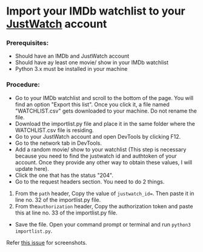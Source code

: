 # Import your IMDb watchlist to your [JustWatch](https://www.justwatch.com) account

### Prerequisites:
* Should have an IMDb and JustWatch account
* Should have ay least one movie/ show in your IMDb watchlist
* Python 3.x must be installed in your machine

### Procedure:
* Go to your IMDb watchlist and scroll to the bottom of the page. You will find an option "Export this list". Once you click it, a file named "WATCHLIST.csv" gets downloaded to your machine. Do not rename the file.
* Download the importlist.py file and place it in the same folder where the WATCHLIST.csv file is residing.
* Go to your JustWatch account and open DevTools by clicking F12.
* Go to the network tab in DevTools.
* Add a random movie/ show to your watchlist (This step is necessary because you need to find the justwatch id and authtoken of your account. Once they provide any other way to obtain these values, I will update here).
* Click the one that has the status "204".
*  Go to the request headers section. You need to do 2 things.
1) From the ```path``` header, Copy the value of ```justwatch_id=```. Then paste it in line no. 32 of the importlist.py file.
2) From the```authorization``` header, Copy the authorization token and paste this at line no. 33 of the importlist.py file.
* Save the file. Open your command prompt or terminal and run ```python3 importlist.py```.

Refer [this issue](https://github.com/prasanth-G24/Imdb_to_JustWatch/issues/2) for screenshots.
